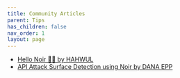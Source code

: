 ```yaml
---
title: Community Articles
parent: Tips
has_children: false
nav_order: 1
layout: page
---
```


* [Hello Noir 👋🏼 by HAHWUL](https://www.hahwul.com/2023/08/03/hello-noir/)
* [API Attack Surface Detection using Noir by DANA EPP](https://danaepp.com/api-attack-surface-detection-using-noir)